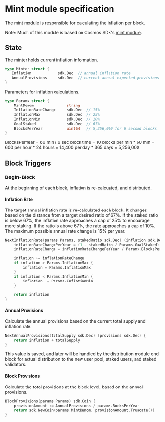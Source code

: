 # Mint module specification

The mint module is responsible for calculating the inflation per block.

Note: Much of this module is based on Cosmos SDK's [mint module](https://github.com/cosmos/cosmos-sdk/tree/master/x/mint).

## State

The minter holds current inflation information.

```go
type Minter struct {
   Inflation            sdk.Dec  // annual inflation rate
   AnnualProvisions     sdk.Dec  // current annual expected provisions
}
```

Parameters for inflation calculations.

```go
type Params struct {
    MintDenom               string
    InflationRateChange     sdk.Dec  // 15%
    InflationMax            sdk.Dec  // 25%
    InflationMin            sdk.Dec  // 10%
    GoalStaked              sdk.Dec  // 67%
    BlocksPerYear           uint64   // 5,256,000 for 6 second blocks
}
```

BlocksPerYear = 60 min / 6 sec block time = 10 blocks per min * 60 min = 600 per hour * 24 hours = 14,400 per day * 365 days = 5,256,000 

## Block Triggers

### Begin-Block

At the beginning of each block, inflation is re-calcuated, and distributed.

#### Inflation Rate

The target annual inflation rate is re-calculated each block. It changes based on the distance from a target desired ratio of 67%. If the staked ratio is below 67%, the inflation rate approaches a cap of 25% to encourage more staking. If the ratio is above 67%, the rate approaches a cap of 10%. The maximum possible annual rate change is 15% per year.

```go
NextInflationRate(params Params, stakedRatio sdk.Dec) (inflation sdk.Dec) {
    inflationRateChangePerYear = (1 - stakedRatio / Params.GoalStaked) * Params.InflationRateChange
    inflationRateChange = inflationRateChangePerYear / Params.BlocksPerYear

    inflation += inflationRateChange
    if inflation > Params.InflationMax {
        inflation = Params.InflationMax
    }
    if inflation < Params.InflationMin {
        inflation  = Params.InflationMin
    }

    return inflation
}
```

#### Annual Provisions

Calculate the annual provisions based on the current total supply and inflation rate.

```go
NextAnnualProvisions(totalSupply sdk.Dec) (provisions sdk.Dec) {
    return inflation + totalSupply
}
```

This value is saved, and later will be handled by the distribution module end block for actual distribution to the new user pool, staked users, and staked validators.

#### Block Provisions

Calculate the total provisions at the block level, based on the annual provisions.

```go
BlockProvisions(params Params) sdk.Coin {
    provisionAmount := AnnualProvisions / params.BocksPerYear
    return sdk.NewCoin(params.MintDenom, provisionAmount.Truncate())
}
```
